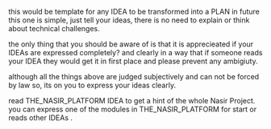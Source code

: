 this would be template for any IDEA to be transformed into a PLAN in future
this one is simple, just tell your ideas, there is no need to explain or  think about technical challenges.

the only thing that you should be aware of is that it is apprecieated if your IDEAs are expressed completely? and clearly in a way that if someone reads your IDEA they would get it in first place and please prevent any ambigiuty.

although all the things above are judged subjectively and can not be forced by law so, its on you to express your ideas clearly.

read THE_NASIR_PLATFORM IDEA to get a hint of the whole Nasir Project. 
you can express one of the modules in THE_NASIR_PLATFORM for start or reads other IDEAs .


